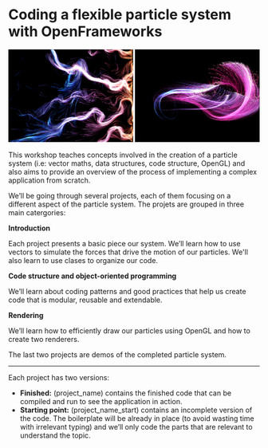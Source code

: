 # Coding a flexible particle system with OpenFrameworks

!["cover"](cover.png)

This workshop teaches concepts involved in the creation of a particle system (i.e: vector maths, data structures, code structure, OpenGL) and also aims to provide an overview of the process of implementing a complex application from scratch.

We’ll be going through several projects, each of them focusing on a different aspect of the particle system. The projets are grouped in three main catergories:

**Introduction**

Each project presents a basic piece our system.
We’ll learn how to use vectors to simulate the forces that drive the motion of our particles. 
We'll also learn to use clases to organize our code.

**Code structure and object-oriented programming**

We’ll learn about coding patterns and good practices that help us create code that is modular, reusable and extendable.

**Rendering**

We’ll learn how to efficiently draw our particles using OpenGL and how to create two renderers.

The last two projects are demos of the completed particle system.

----

Each project has two versions: 

- **Finished:** (project_name) contains the finished code that can be compiled and run to see the application in action.
- **Starting point:** (project_name_start) contains an incomplete version of the code. The boilerplate will be already in place (to avoid wasting time with irrelevant typing) and we’ll only code the parts that are relevant to understand the topic.
